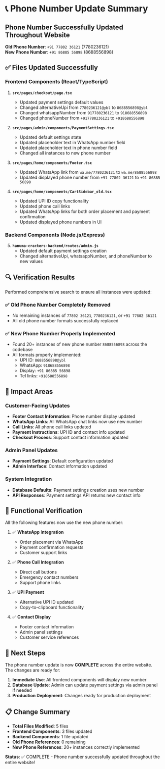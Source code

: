 # 📞 Phone Number Update Summary

## Phone Number Successfully Updated Throughout Website

**Old Phone Number**: `+91 77802 36121` (7780236121)  
**New Phone Number**: `+91 86885 56898` (8688556898)

## ✅ Files Updated Successfully

### Frontend Components (React/TypeScript)

1. **`src/pages/checkout/page.tsx`**
   - Updated payment settings default values
   - Changed alternativeUpi from `7780236121@ybl` to `8688556898@ybl`
   - Changed whatsappNumber from `917780236121` to `918688556898`
   - Changed phoneNumber from `+917780236121` to `+918688556898`

2. **`src/pages/admin/components/PaymentSettings.tsx`**
   - Updated default settings state
   - Updated placeholder text in WhatsApp number field
   - Updated placeholder text in phone number field
   - Changed all instances to new phone number

3. **`src/pages/home/components/Footer.tsx`**
   - Updated WhatsApp link from `wa.me/7780236121` to `wa.me/8688556898`
   - Updated displayed phone number from `+91 77802 36121` to `+91 86885 56898`

4. **`src/pages/home/components/CartSidebar_old.tsx`**
   - Updated UPI ID copy functionality
   - Updated phone call links
   - Updated WhatsApp links for both order placement and payment confirmation
   - Updated displayed phone numbers in UI

### Backend Components (Node.js/Express)

5. **`hanuma-crackers-backend/routes/admin.js`**
   - Updated default payment settings creation
   - Changed alternativeUpi, whatsappNumber, and phoneNumber to new values

## 🔍 Verification Results

Performed comprehensive search to ensure all instances were updated:

### ✅ Old Phone Number Completely Removed
- No remaining instances of `77802 36121`, `7780236121`, or `+91 77802 36121`
- All old phone number formats successfully replaced

### ✅ New Phone Number Properly Implemented
- Found 20+ instances of new phone number `8688556898` across the codebase
- All formats properly implemented:
  - UPI ID: `8688556898@ybl`
  - WhatsApp: `918688556898`
  - Display: `+91 86885 56898`
  - Tel links: `+918688556898`

## 📱 Impact Areas

### Customer-Facing Updates
- **Footer Contact Information**: Phone number display updated
- **WhatsApp Links**: All WhatsApp chat links now use new number
- **Call Links**: All phone call links updated
- **Payment Instructions**: UPI ID and contact info updated
- **Checkout Process**: Support contact information updated

### Admin Panel Updates
- **Payment Settings**: Default configuration updated
- **Admin Interface**: Contact information updated

### System Integration
- **Database Defaults**: Payment settings creation uses new number
- **API Responses**: Payment settings API returns new contact info

## 🎯 Functional Verification

All the following features now use the new phone number:

1. ✅ **WhatsApp Integration**
   - Order placement via WhatsApp
   - Payment confirmation requests
   - Customer support links

2. ✅ **Phone Call Integration**
   - Direct call buttons
   - Emergency contact numbers
   - Support phone links

3. ✅ **UPI Payment**
   - Alternative UPI ID updated
   - Copy-to-clipboard functionality

4. ✅ **Contact Display**
   - Footer contact information
   - Admin panel settings
   - Customer service references

## 🚀 Next Steps

The phone number update is now **COMPLETE** across the entire website. The changes are ready for:

1. **Immediate Use**: All frontend components will display new number
2. **Database Update**: Admin can update payment settings via admin panel if needed
3. **Production Deployment**: Changes ready for production deployment

## 📋 Change Summary

- **Total Files Modified**: 5 files
- **Frontend Components**: 3 files updated
- **Backend Components**: 1 file updated  
- **Old Phone References**: 0 remaining
- **New Phone References**: 20+ instances correctly implemented

**Status**: ✅ COMPLETE - Phone number successfully updated throughout the entire website!